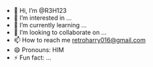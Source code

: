- 👋 Hi, I’m @R3H123
- 👀 I’m interested in ...
- 🌱 I’m currently learning ...
- 💞️ I’m looking to collaborate on ...
- 📫 How to reach me retroharry016@gmail.com
- 😄 Pronouns: HIM
- ⚡ Fun fact: ...

<!---
R3H123/R3H123 is a ✨ special ✨ repository because its `README.md` (this file) appears on your GitHub profile.
You can click the Preview link to take a look at your changes.
--->
